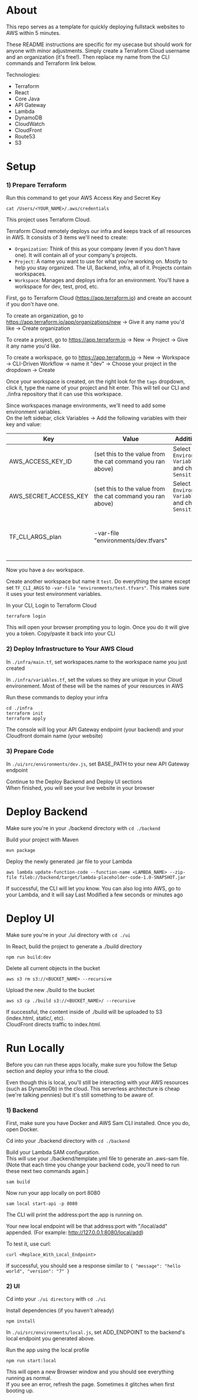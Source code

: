 # About

This repo serves as a template for quickly deploying fullstack websites to AWS within 5 minutes.

These README instructions are specific for my usecase but should work for anyone with minor adjustments. Simply create a Terraform Cloud username and an organization (it's free!). Then replace my name from the CLI commands and Terraform link below.

Technologies:
- Terraform
- React
- Core Java
- API Gateway
- Lambda
- DynamoDB
- CloudWatch
- CloudFront
- Route53
- S3

# Setup
### 1) Prepare Terraform

Run this command to get your AWS Access Key and Secret Key
<br />
```
cat /Users/<YOUR_NAME>/.aws/credentials
```

This project uses Terraform Cloud.

Terraform Cloud remotely deploys our infra and keeps track of all resources in AWS. It consists of 3 items we'll need to create:
- `Organization`: Think of this as your company (even if you don't have one). It will contain all of your company's projects.
- `Project`: A name you want to use for what you're working on. Mostly to help you stay organized. The UI, Backend, infra, all of it. Projects contain workspaces.
- `Workspace`: Manages and deploys infra for an environment. You'll have a workspace for dev, test, prod, etc.

First, go to Terraform Cloud (https://app.terraform.io) and create an account if you don't have one.

To create an organization, go to https://app.terraform.io/app/organizations/new -> Give it any name you'd like -> Create organization

To create a project, go to https://app.terraform.io -> New -> Project -> Give it any name you'd like.

To create a workspace, go to https://app.terraform.io -> New -> Workspace -> CLI-Driven Workflow -> name it "dev" -> Choose your project in the dropdown -> Create

Once your workspace is created, on the right look for the `tags` dropdown, click it, type the name of your project and hit enter. This will tell our CLI and ./infra repository that it can use this workspace.

Since workspaces manage environments, we'll need to add some environment variables.
<br />
On the left sidebar, click Variables -> Add the following variables with their key and value:

 Key                   | Value                                                      | Additional                                          | Description                                                                                                                           
-----------------------|------------------------------------------------------------|-----------------------------------------------------|---------------------------------------------------------------------------------------------------------------------------------------
 AWS_ACCESS_KEY_ID     | (set this to the value from the cat command you ran above) | Select `Environment Variable` and check `Sensitive` | Allows Terraform to login to your AWS account                                                                                         
 AWS_SECRET_ACCESS_KEY | (set this to the value from the cat command you ran above) | Select `Environment Variable` and check `Sensitive` | Allows Terraform to login to your AWS account                                                                                         
 TF_CLI_ARGS_plan      | -var-file "environments/dev.tfvars"                        |                                                     | Tells this workspace to use your ./infra/environments/dev.tfvars environment variables when running Terraform plan and then applying 

Now you have a `dev` workspace.

Create another workspace but name it `test`. Do everything the same except set `TF_CLI_ARGS` to `-var-file "environments/test.tfvars"`. This makes sure it uses your test environment variables.

In your CLI, Login to Terraform Cloud
```
terraform login
```
This will open your browser prompting you to login. Once you do it will give you a token. Copy/paste it back into your CLI


### 2) Deploy Infrastructure to Your AWS Cloud

In `./infra/main.tf`, set workspaces.name to the workspace name you just created

In `./infra/variables.tf`, set the values so they are unique in your Cloud environement. Most of these will be the names of your resources in AWS

Run these commands to deploy your infra
```
cd ./infra
terraform init
terraform apply
```

The console will log your API Gateway endpoint (your backend) and your Cloudfront domain name (your website)

### 3) Prepare Code

In `./ui/src/environments/dev.js`, set BASE_PATH to your new API Gateway endpoint

Continue to the Deploy Backend and Deploy UI sections
<br />
When finished, you will see your live website in your browser



# Deploy Backend
Make sure you're in your ./backend directory with `cd ./backend`

Build your project with Maven
```
mvn package
```

Deploy the newly generated .jar file to your Lambda
```
aws lambda update-function-code --function-name <LAMBDA_NAME> --zip-file fileb://backend/target/lambda-placeholder-code-1.0-SNAPSHOT.jar
```

If successful, the CLI will let you know. You can also log into AWS, go to your Lambda, and it will say Last Modified  a few seconds or minutes ago

# Deploy UI
Make sure you're in your ./ui directory with `cd ./ui`

In React, build the project to generate a ./build directory
```
npm run build:dev
```

Delete all current objects in the bucket
```
aws s3 rm s3://<BUCKET_NAME> --recursive
```

Upload the new ./build to the bucket
```
aws s3 cp ./build s3://<BUCKET_NAME>/ --recursive
```

If successful, the content inside of ./build will be uploaded to S3 (index.html, static/, etc).
<br />
CloudFront directs traffic to index.html.

# Run Locally

Before you can run these apps locally, make sure you follow the Setup section and deploy your infra to the cloud.

Even though this is local, you'll still be interacting with your AWS resources (such as DynamoDb) in the cloud. This serverless architecture is cheap (we're talking pennies) but it's still something to be aware of.

### 1) Backend

First, make sure you have Docker and AWS Sam CLI installed. Once you do, open Docker.

Cd into your ./backend directory with `cd ./backend`

Build your Lambda SAM configuration.
<br />
This will use your ./backend/template.yml file to generate an .aws-sam file.
<br />
(Note that each time you change your backend code, you'll need to run these next two commands again.)
```
sam build
```

Now run your app locally on port 8080
```
sam local start-api -p 8080
```

The CLI will print the address:port the app is running on.
<br />

Your new local endpoint will be that address:port with "/local/add" appended. (For example: http://127.0.0.1:8080/local/add)

To test it, use curl:
```
curl <Replace_With_Local_Endpoint>
```
If successful, you should see a response similar to `{ "message": "hello world", "version": "7" }`

### 2) UI

Cd into your `./ui directory` with `cd ./ui`

Install dependencies (if you haven't already)
```
npm install
```

In `./ui/src/environments/local.js`, set ADD_ENDPOINT to the backend's local endpoint you generated above.

Run the app using the local profile
```
npm run start:local
```

This will open a new Browser window and you should see everything running as normal.
<br />
If you see an error, refresh the page. Sometimes it glitches when first booting up.
